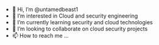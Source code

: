 - 👋 Hi, I’m @untamedbeast1
- 👀 I’m interested in Cloud and security engineering
- 🌱 I’m currently learning security and cloud technologies
- 💞️ I’m looking to collaborate on cloud security projects
- 📫 How to reach me ...

<!---
untamedbeast1/untamedbeast1 is a ✨ special ✨ repository because its `README.md` (this file) appears on your GitHub profile.
You can click the Preview link to take a look at your changes.
--->
